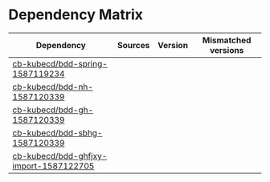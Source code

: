 # Dependency Matrix

Dependency | Sources | Version | Mismatched versions
---------- | ------- | ------- | -------------------
[cb-kubecd/bdd-spring-1587119234](https://github.com/cb-kubecd/bdd-spring-1587119234.git) |  | []() | 
[cb-kubecd/bdd-nh-1587120339](https://github.com/cb-kubecd/bdd-nh-1587120339.git) |  | []() | 
[cb-kubecd/bdd-gh-1587120339](https://github.com/cb-kubecd/bdd-gh-1587120339.git) |  | []() | 
[cb-kubecd/bdd-sbhg-1587120339](https://github.com/cb-kubecd/bdd-sbhg-1587120339.git) |  | []() | 
[cb-kubecd/bdd-ghfjxy-import-1587122705](https://github.com/cb-kubecd/bdd-ghfjxy-import-1587122705.git) |  | []() | 
